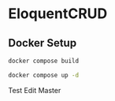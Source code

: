 # EloquentCRUD

## Docker Setup

```sh
docker compose build
```

```sh
docker compose up -d
```

Test Edit Master
